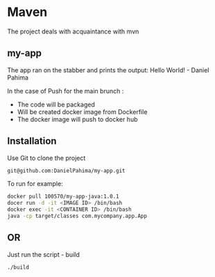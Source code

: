 # Maven

The project deals with acquaintance with mvn

## my-app

The app ran on the stabber and prints the output:
Hello World! - Daniel Pahima

In the case of Push for the main brunch :
- The code will be packaged
- Will be created docker image from Dockerfile
- The docker image will push to docker hub 

## Installation

Use Git to clone the project 
```bash
git@github.com:DanielPahima/my-app.git
```
To run for example:
```bash
docker pull 100570/my-app-java:1.0.1
docer run -d -it <IMAGE ID> /bin/bash
docker exec -it <CONTAINER ID> /bin/bash
java -cp target/classes com.mycompany.app.App
```
## OR

Just run the script - build

```bash
./build
```